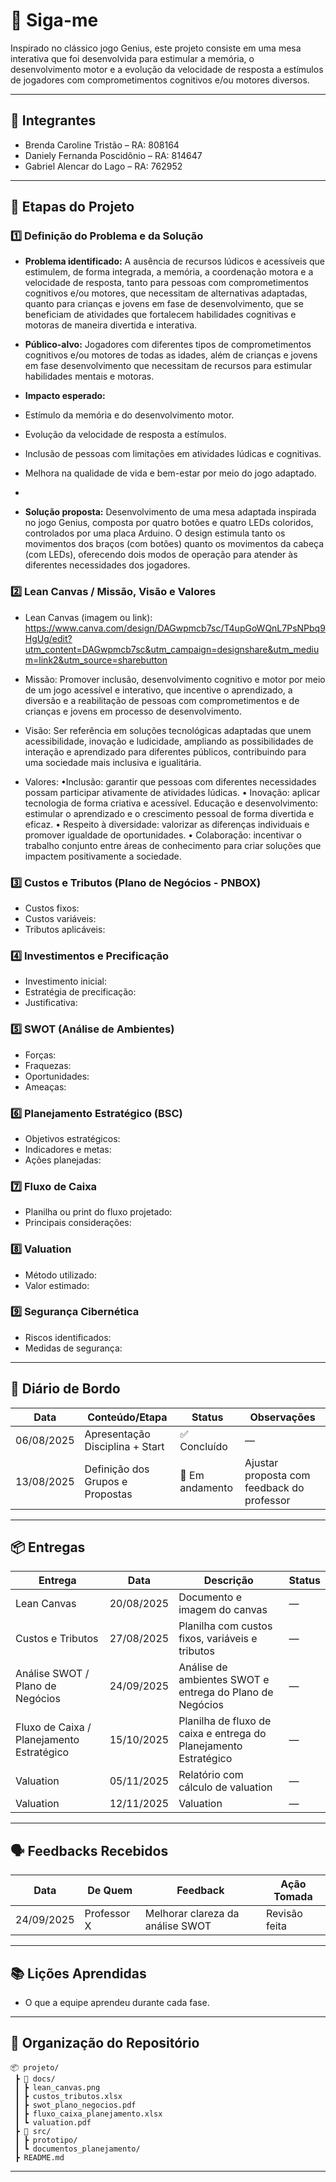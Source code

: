 # 📌 Siga-me

Inspirado no clássico jogo Genius, este projeto consiste em uma mesa interativa que foi desenvolvida
para estimular a memória, o desenvolvimento motor e a
evolução da velocidade de resposta a estímulos de jogadores
com comprometimentos cognitivos e/ou motores diversos. 

---

## 👥 Integrantes

- Brenda Caroline Tristão – RA: 808164  
- Daniely Fernanda Poscidônio – RA: 814647
- Gabriel Alencar do Lago – RA: 762952 

---

## 🧭 Etapas do Projeto

### 1️⃣ Definição do Problema e da Solução

- **Problema identificado:**
 A ausência de recursos lúdicos e acessíveis que estimulem, de forma integrada, a memória, a coordenação motora e a velocidade de resposta, tanto para pessoas com comprometimentos cognitivos e/ou motores, que necessitam de alternativas adaptadas, quanto para crianças e jovens em fase de desenvolvimento, que se beneficiam de atividades que fortalecem habilidades cognitivas e motoras de maneira divertida e interativa.

- **Público-alvo:**
  Jogadores com diferentes tipos de comprometimentos cognitivos e/ou motores de todas as idades, além de crianças e jovens em fase desenvolvimento que necessitam de recursos para estimular habilidades mentais e motoras.
  
- **Impacto esperado:**
- Estímulo da memória e do desenvolvimento motor.
- Evolução da velocidade de resposta a estímulos.
- Inclusão de pessoas com limitações em atividades lúdicas e cognitivas.
- Melhora na qualidade de vida e bem-estar por meio do jogo adaptado.
- 
- **Solução proposta:**
 Desenvolvimento de uma mesa adaptada inspirada no jogo Genius, composta por quatro botões e quatro LEDs coloridos, controlados por uma placa Arduino. O design estimula tanto os movimentos dos braços (com botões) quanto os movimentos da cabeça (com LEDs), oferecendo dois modos de operação para atender às diferentes necessidades dos jogadores.

### 2️⃣ Lean Canvas / Missão, Visão e Valores
- Lean Canvas (imagem ou link): https://www.canva.com/design/DAGwpmcb7sc/T4upGoWQnL7PsNPbq9HgUg/edit?utm_content=DAGwpmcb7sc&utm_campaign=designshare&utm_medium=link2&utm_source=sharebutton  
- Missão:  Promover inclusão, desenvolvimento cognitivo e motor por meio de um jogo acessível e interativo, que incentive o aprendizado, a diversão e a reabilitação de pessoas com comprometimentos e de crianças e jovens em processo de desenvolvimento.
- Visão:  Ser referência em soluções tecnológicas adaptadas que unem acessibilidade, inovação e ludicidade, ampliando as possibilidades de interação e aprendizado para diferentes públicos, contribuindo para uma sociedade mais inclusiva e igualitária.
  
- Valores:
•Inclusão: garantir que pessoas com diferentes necessidades possam participar ativamente de atividades lúdicas.
• Inovação: aplicar tecnologia de forma criativa e acessível.
Educação e desenvolvimento: estimular o aprendizado e o crescimento pessoal de forma divertida e eficaz.
• Respeito à diversidade: valorizar as diferenças individuais e promover igualdade de oportunidades.
• Colaboração: incentivar o trabalho conjunto entre áreas de conhecimento para criar soluções que impactem positivamente a sociedade.

### 3️⃣ Custos e Tributos (Plano de Negócios - PNBOX)
- Custos fixos:  
- Custos variáveis:  
- Tributos aplicáveis:  

### 4️⃣ Investimentos e Precificação
- Investimento inicial:  
- Estratégia de precificação:  
- Justificativa:  

### 5️⃣ SWOT (Análise de Ambientes)
- Forças:  
- Fraquezas:  
- Oportunidades:  
- Ameaças:  

### 6️⃣ Planejamento Estratégico (BSC)
- Objetivos estratégicos:  
- Indicadores e metas:  
- Ações planejadas:  

### 7️⃣ Fluxo de Caixa
- Planilha ou print do fluxo projetado:  
- Principais considerações:  

### 8️⃣ Valuation
- Método utilizado:  
- Valor estimado:  

### 9️⃣ Segurança Cibernética
- Riscos identificados:  
- Medidas de segurança:  

---

## 📅 Diário de Bordo

| Data       | Conteúdo/Etapa                     | Status     | Observações |
|------------|------------------------------------|------------|-------------|
| 06/08/2025 | Apresentação Disciplina + Start    | ✅ Concluído | — |
| 13/08/2025 | Definição dos Grupos e Propostas   | 🚧 Em andamento | Ajustar proposta com feedback do professor |

---

## 📦 Entregas

| Entrega                                | Data       | Descrição                                                         | Status |
|----------------------------------------|------------|-------------------------------------------------------------------|--------|
| Lean Canvas                            | 20/08/2025 | Documento e imagem do canvas                                      | —      |
| Custos e Tributos                      | 27/08/2025 | Planilha com custos fixos, variáveis e tributos                   | —      |
| Análise SWOT / Plano de Negócios       | 24/09/2025 | Análise de ambientes SWOT e entrega do Plano de Negócios          | —      |
| Fluxo de Caixa / Planejamento Estratégico | 15/10/2025 | Planilha de fluxo de caixa e entrega do Planejamento Estratégico  | —      |
| Valuation                              | 05/11/2025 | Relatório com cálculo de valuation                                | —      |
| Valuation      | 12/11/2025 | Valuation | —      |

---

## 🗣️ Feedbacks Recebidos

| Data       | De Quem     | Feedback                                                        | Ação Tomada |
|------------|-------------|----------------------------------------------------------------|-------------|
| 24/09/2025 | Professor X | Melhorar clareza da análise SWOT                                | Revisão feita |

---

## 📚 Lições Aprendidas
- O que a equipe aprendeu durante cada fase.  

---

## 📁 Organização do Repositório

```
📦 projeto/
 ┣ 📂 docs/
 ┃ ┣ lean_canvas.png
 ┃ ┣ custos_tributos.xlsx
 ┃ ┣ swot_plano_negocios.pdf
 ┃ ┣ fluxo_caixa_planejamento.xlsx
 ┃ ┗ valuation.pdf
 ┣ 📂 src/
 ┃ ┣ prototipo/
 ┃ ┗ documentos_planejamento/
 ┣ README.md
```

---
